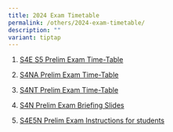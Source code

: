 ```yaml
---
title: 2024 Exam Timetable
permalink: /others/2024-exam-timetable/
description: ""
variant: tiptap
---
```

<ol data-tight="true" class="tight">
<li>
<p><a href="/files/4E5N_PrelimExamTimeTable_Updated_6_Aug2024_.pdf" rel="noopener noreferrer nofollow" target="_blank">S4E S5 Prelim Exam Time-Table</a>
</p>
</li>
<li>
<p><a href="/files/2024_prelimtt_4na__updated_6_aug.pdf" rel="noopener noreferrer nofollow" target="_blank">S4NA Prelim Exam Time-Table</a>
</p>
</li>
<li>
<p><a href="/files/2024_PrelimTT_4NT__27Jun_.pdf" rel="noopener noreferrer nofollow" target="_blank">S4NT Prelim Exam Time-Table</a>
</p>
</li>
<li>
<p><a href="/files/2024_s4n_prelim_exam_briefing_slides.pdf" rel="noopener noreferrer nofollow" target="_blank">S4N Prelim Exam Briefing Slides</a>
</p>
</li>
<li>
<p><a href="/files/2024_4E5N_Prelim_Exam_Instructions_students_updated13Aug_1.pdf" rel="noopener noreferrer nofollow" target="_blank">S4E5N Prelim Exam Instructions for students</a>
</p>
</li>
</ol>
<p></p>